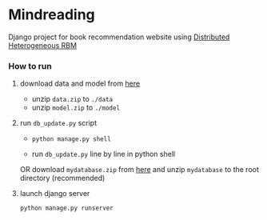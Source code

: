 # Mindreading
Django project for book recommendation website using [Distributed Heterogeneous RBM](https://github.com/leee5495/Distributed_Heterogeneous_RBM)

### How to run
1. download data and model from [here](https://drive.google.com/drive/folders/12QRYrRv2_1wTrJcaAekISDgaawMz64z4?usp=sharing)
    - unzip `data.zip` to `./data`
    - unzip `model.zip` to `./model`
  
2. run `db_update.py` script
   - ```
     python manage.py shell
     ```
    - run `db_update.py` line by line in python shell
   
   OR download `mydatabase.zip` from [here](https://drive.google.com/drive/folders/12QRYrRv2_1wTrJcaAekISDgaawMz64z4?usp=sharing) and unzip `mydatabase` to the root directory (recommended)
  
3. launch django server
   ```
   python manage.py runserver
   ```
